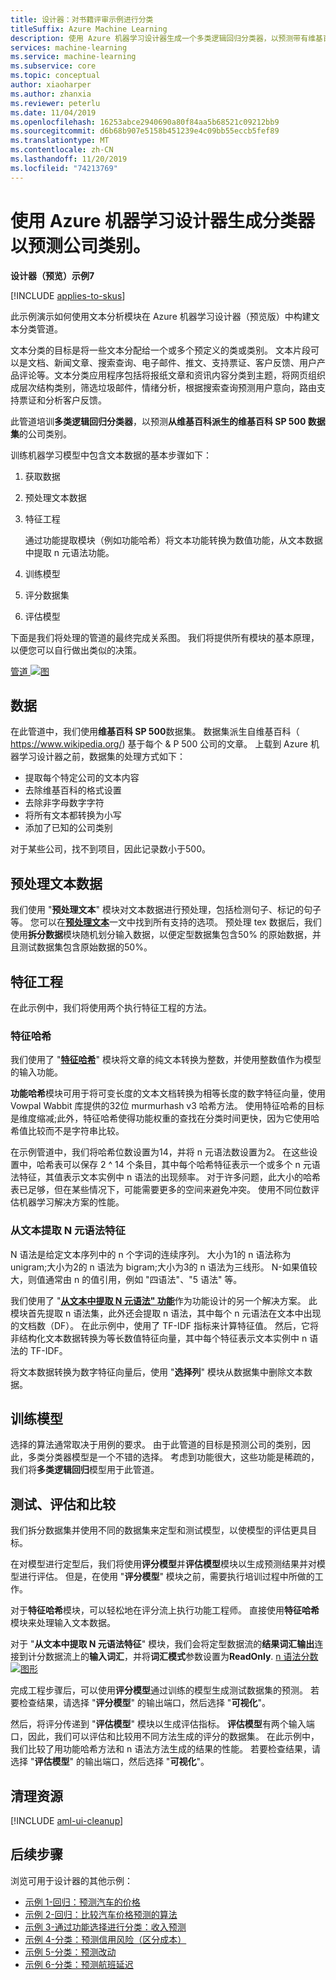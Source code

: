 ```yaml
---
title: 设计器：对书籍评审示例进行分类
titleSuffix: Azure Machine Learning
description: 使用 Azure 机器学习设计器生成一个多类逻辑回归分类器，以预测带有维基百科 SP 500 数据集的公司类别。
services: machine-learning
ms.service: machine-learning
ms.subservice: core
ms.topic: conceptual
author: xiaoharper
ms.author: zhanxia
ms.reviewer: peterlu
ms.date: 11/04/2019
ms.openlocfilehash: 16253abce2940690a80f84aa5b68521c09212bb9
ms.sourcegitcommit: d6b68b907e5158b451239e4c09bb55eccb5fef89
ms.translationtype: MT
ms.contentlocale: zh-CN
ms.lasthandoff: 11/20/2019
ms.locfileid: "74213769"
---
```

# <a name="build-a-classifier-to-predict-company-category-using-azure-machine-learning-designer"></a>使用 Azure 机器学习设计器生成分类器以预测公司类别。

**设计器（预览）示例7**

[!INCLUDE [applies-to-skus](../../../includes/aml-applies-to-enterprise-sku.md)]

此示例演示如何使用文本分析模块在 Azure 机器学习设计器（预览版）中构建文本分类管道。

文本分类的目标是将一些文本分配给一个或多个预定义的类或类别。 文本片段可以是文档、新闻文章、搜索查询、电子邮件、推文、支持票证、客户反馈、用户产品评论等。文本分类应用程序包括将报纸文章和资讯内容分类到主题，将网页组织成层次结构类别，筛选垃圾邮件，情绪分析，根据搜索查询预测用户意向，路由支持票证和分析客户反馈。 

此管道培训**多类逻辑回归分类器**，以预测**从维基百科派生的维基百科 SP 500 数据集**的公司类别。  

训练机器学习模型中包含文本数据的基本步骤如下：

1. 获取数据

1. 预处理文本数据

1. 特征工程

   通过功能提取模块（例如功能哈希）将文本功能转换为数值功能，从文本数据中提取 n 元语法功能。

1. 训练模型

1. 评分数据集

1. 评估模型

下面是我们将处理的管道的最终完成关系图。 我们将提供所有模块的基本原理，以便您可以自行做出类似的决策。

[管道 ![图](./media/how-to-designer-sample-text-classification/nlp-modules-overall.png)](./media/how-to-designer-sample-text-classification/nlp-modules-overall.png#lightbox)

## <a name="data"></a>数据

在此管道中，我们使用**维基百科 SP 500**数据集。 数据集派生自维基百科（ https://www.wikipedia.org/) 基于每个 & P 500 公司的文章。 上载到 Azure 机器学习设计器之前，数据集的处理方式如下：

- 提取每个特定公司的文本内容
- 去除维基百科的格式设置
- 去除非字母数字字符
- 将所有文本都转换为小写
- 添加了已知的公司类别

对于某些公司，找不到项目，因此记录数小于500。

## <a name="pre-process-the-text-data"></a>预处理文本数据

我们使用 "**预处理文本**" 模块对文本数据进行预处理，包括检测句子、标记的句子等。 您可以在[**预处理文本**](../algorithm-module-reference/preprocess-text.md)一文中找到所有支持的选项。 预处理 tex 数据后，我们使用**拆分数据**模块随机划分输入数据，以便定型数据集包含50% 的原始数据，并且测试数据集包含原始数据的50%。

## <a name="feature-engineering"></a>特征工程
在此示例中，我们将使用两个执行特征工程的方法。

### <a name="feature-hashing"></a>特征哈希
我们使用了 "[**特征哈希**](../algorithm-module-reference/feature-hashing.md)" 模块将文章的纯文本转换为整数，并使用整数值作为模型的输入功能。 

**功能哈希**模块可用于将可变长度的文本文档转换为相等长度的数字特征向量，使用 Vowpal Wabbit 库提供的32位 murmurhash v3 哈希方法。 使用特征哈希的目标是维度缩减;此外，特征哈希使得功能权重的查找在分类时间更快，因为它使用哈希值比较而不是字符串比较。

在示例管道中，我们将哈希位数设置为14，并将 n 元语法数设置为2。 在这些设置中，哈希表可以保存 2 ^ 14 个条目，其中每个哈希特征表示一个或多个 n 元语法特征，其值表示文本实例中 n 语法的出现频率。 对于许多问题，此大小的哈希表已足够，但在某些情况下，可能需要更多的空间来避免冲突。 使用不同位数评估机器学习解决方案的性能。 

### <a name="extract-n-gram-feature-from-text"></a>从文本提取 N 元语法特征

N 语法是给定文本序列中的 n 个字词的连续序列。 大小为1的 n 语法称为 unigram;大小为2的 n 语法为 bigram;大小为3的 n 语法为三线形。 N-如果值较大，则值通常由 n 的值引用，例如 "四语法"、"5 语法" 等。

我们使用了 "[**从文本中提取 N 元语法" 功能**](../algorithm-module-reference/extract-n-gram-features-from-text.md)作为功能设计的另一个解决方案。 此模块首先提取 n 语法集，此外还会提取 n 语法，其中每个 n 元语法在文本中出现的文档数（DF）。 在此示例中，使用了 TF-IDF 指标来计算特征值。 然后，它将非结构化文本数据转换为等长数值特征向量，其中每个特征表示文本实例中 n 语法的 TF-IDF。

将文本数据转换为数字特征向量后，使用 "**选择列**" 模块从数据集中删除文本数据。 

## <a name="train-the-model"></a>训练模型

选择的算法通常取决于用例的要求。 由于此管道的目标是预测公司的类别，因此，多类分类器模型是一个不错的选择。 考虑到功能很大，这些功能是稀疏的，我们将**多类逻辑回归**模型用于此管道。

## <a name="test-evaluate-and-compare"></a>测试、评估和比较

 我们拆分数据集并使用不同的数据集来定型和测试模型，以使模型的评估更具目标。

在对模型进行定型后，我们将使用**评分模型**并**评估模型**模块以生成预测结果并对模型进行评估。 但是，在使用 "**评分模型**" 模块之前，需要执行培训过程中所做的工作。 

对于**特征哈希**模块，可以轻松地在评分流上执行功能工程师。 直接使用**特征哈希**模块来处理输入文本数据。

对于 "**从文本中提取 N 元语法特征**" 模块，我们会将定型数据流的**结果词汇输出**连接到计分数据流上的**输入词汇**，并将**词汇模式**参数设置为**ReadOnly**.
[n 语法分数 ![图形](./media/how-to-designer-sample-text-classification/n-gram.png)](./media/how-to-designer-sample-text-classification/n-gram.png)

完成工程步骤后，可以使用**评分模型**通过训练的模型生成测试数据集的预测。 若要检查结果，请选择 "**评分模型**" 的输出端口，然后选择 "**可视化**"。

然后，将评分传递到 "**评估模型**" 模块以生成评估指标。 **评估模型**有两个输入端口，因此，我们可以评估和比较用不同方法生成的评分的数据集。 在此示例中，我们比较了用功能哈希方法和 n 语法方法生成的结果的性能。
若要检查结果，请选择 "**评估模型**" 的输出端口，然后选择 "**可视化**"。

## <a name="clean-up-resources"></a>清理资源

[!INCLUDE [aml-ui-cleanup](../../../includes/aml-ui-cleanup.md)]

## <a name="next-steps"></a>后续步骤

浏览可用于设计器的其他示例：
- [示例 1-回归：预测汽车的价格](how-to-designer-sample-regression-automobile-price-basic.md)
- [示例 2-回归：比较汽车价格预测的算法](how-to-designer-sample-regression-automobile-price-compare-algorithms.md)
- [示例 3-通过功能选择进行分类：收入预测](how-to-designer-sample-classification-predict-income.md)
- [示例 4-分类：预测信用风险（区分成本）](how-to-designer-sample-classification-credit-risk-cost-sensitive.md)
- [示例 5-分类：预测改动](how-to-designer-sample-classification-churn.md)
- [示例 6-分类：预测航班延迟](how-to-designer-sample-classification-flight-delay.md)
